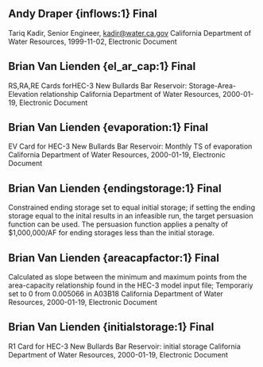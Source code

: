 ## Andy Draper {inflows:1} Final
Tariq Kadir, Senior Engineer, kadir@water.ca.gov
California Department of Water Resources, 1999-11-02, Electronic Document

## Brian Van Lienden {el_ar_cap:1} Final
RS,RA,RE Cards forHEC-3 New Bullards Bar Reservoir: Storage-Area-Elevation relationship
California Department of Water Resources, 2000-01-19, Electronic Document

## Brian Van Lienden {evaporation:1} Final
EV Card for HEC-3 New Bullards Bar Reservoir: Monthly TS of evaporation
California Department of Water Resources, 2000-01-19, Electronic Document

## Brian Van Lienden {endingstorage:1} Final
Constrained ending storage set to equal initial storage; if setting the ending storage equal to the inital results in an infeasible run, the target persuasion function can be used.  The persuasion function applies a penalty of $1,000,000/AF for ending storages less than the initial storage.

## Brian Van Lienden {areacapfactor:1} Final
Calculated as slope between the minimum and maximum points from the area-capacity relationship found in the HEC-3 model input file; Temporariy set to 0 from 0.005066 in A03B18
California Department of Water Resources, 2000-01-19, Electronic Document

## Brian Van Lienden {initialstorage:1} Final
R1 Card for HEC-3 New Bullards Bar Reservoir: initial storage
California Department of Water Resources, 2000-01-19, Electronic Document
